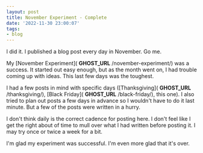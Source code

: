 ```yaml
---
layout: post
title: November Experiment - Complete
date: '2022-11-30 23:00:07'
tags:
- blog
---
```


I did it. I published a blog post every day in November. Go me.

My [November Experiment]( __GHOST_URL__ /november-experiment/) was a success. It started out easy enough, but as the month went on, I had trouble coming up with ideas. This last few days was the toughest.

I had a few posts in mind with specific days ([Thanksgiving]( __GHOST_URL__ /thanksgiving/), [Black Friday]( __GHOST_URL__ /black-friday/), this one). I also tried to plan out posts a few days in advance so I wouldn't have to do it last minute. But a few of the posts were written in a hurry.

I don't think daily is the correct cadence for posting here. I don't feel like I get the right about of time to mull over what I had written before posting it. I may try once or twice a week for a bit.

I'm glad my experiment was successful. I'm even more glad that it's over.

